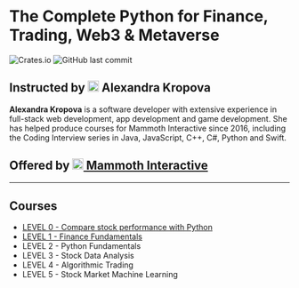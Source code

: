 # The Complete Python for Finance, Trading, Web3 & Metaverse
![Crates.io](https://img.shields.io/crates/l/rustc-serialize?style=flat-square)
![GitHub last commit](https://github.com/williamcwi/python-for-finance?style=flat-square)

## Instructed by <img src="https://github.com/williamcwi/python-for-finance/blob/main/misc/img/alex_kropf.png" width="20"/> Alexandra Kropova
**Alexandra Kropova** is a software developer with extensive experience in full-stack web development, app development and game development. She has helped produce courses for Mammoth Interactive since 2016, including the Coding Interview series in Java, JavaScript, C++, C#, Python and Swift.
## Offered by [<img src="https://github.com/williamcwi/python-for-finance/blob/main/misc/img/mammothinteractive.png" width="20"/> Mammoth Interactive](https://mammothinteractive.com/)

---

## Courses
  - [LEVEL 0 - Compare stock performance with Python](https://github.com/williamcwi/python-for-finance/tree/master/LEVEL%200%20-%20Compare%20stock%20performance%20with%20Python)
  - [LEVEL 1 - Finance Fundamentals](https://github.com/williamcwi/python-for-finance/tree/master/LEVEL%201%20-%20Finance%20Fundamentals)
  - LEVEL 2 - Python Fundamentals
  - LEVEL 3 - Stock Data Analysis
  - LEVEL 4 - Algorithmic Trading
  - LEVEL 5 - Stock Market Machine Learning